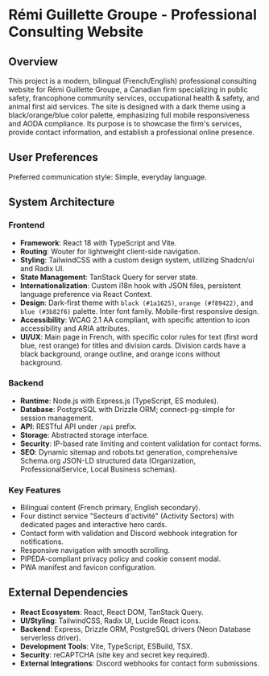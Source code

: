 # Rémi Guillette Groupe - Professional Consulting Website

## Overview

This project is a modern, bilingual (French/English) professional consulting website for Rémi Guillette Groupe, a Canadian firm specializing in public safety, francophone community services, occupational health & safety, and animal first aid services. The site is designed with a dark theme using a black/orange/blue color palette, emphasizing full mobile responsiveness and AODA compliance. Its purpose is to showcase the firm's services, provide contact information, and establish a professional online presence.

## User Preferences

Preferred communication style: Simple, everyday language.

## System Architecture

### Frontend
- **Framework**: React 18 with TypeScript and Vite.
- **Routing**: Wouter for lightweight client-side navigation.
- **Styling**: TailwindCSS with a custom design system, utilizing Shadcn/ui and Radix UI.
- **State Management**: TanStack Query for server state.
- **Internationalization**: Custom i18n hook with JSON files, persistent language preference via React Context.
- **Design**: Dark-first theme with `black (#1a1625)`, `orange (#f89422)`, and `blue (#3b82f6)` palette. Inter font family. Mobile-first responsive design.
- **Accessibility**: WCAG 2.1 AA compliant, with specific attention to icon accessibility and ARIA attributes.
- **UI/UX**: Main page in French, with specific color rules for text (first word blue, rest orange) for titles and division cards. Division cards have a black background, orange outline, and orange icons without background.

### Backend
- **Runtime**: Node.js with Express.js (TypeScript, ES modules).
- **Database**: PostgreSQL with Drizzle ORM; connect-pg-simple for session management.
- **API**: RESTful API under `/api` prefix.
- **Storage**: Abstracted storage interface.
- **Security**: IP-based rate limiting and content validation for contact forms.
- **SEO**: Dynamic sitemap and robots.txt generation, comprehensive Schema.org JSON-LD structured data (Organization, ProfessionalService, Local Business schemas).

### Key Features
- Bilingual content (French primary, English secondary).
- Four distinct service "Secteurs d'activité" (Activity Sectors) with dedicated pages and interactive hero cards.
- Contact form with validation and Discord webhook integration for notifications.
- Responsive navigation with smooth scrolling.
- PIPEDA-compliant privacy policy and cookie consent modal.
- PWA manifest and favicon configuration.

## External Dependencies

- **React Ecosystem**: React, React DOM, TanStack Query.
- **UI/Styling**: TailwindCSS, Radix UI, Lucide React icons.
- **Backend**: Express, Drizzle ORM, PostgreSQL drivers (Neon Database serverless driver).
- **Development Tools**: Vite, TypeScript, ESBuild, TSX.
- **Security**: reCAPTCHA (site key and secret key required).
- **External Integrations**: Discord webhooks for contact form submissions.